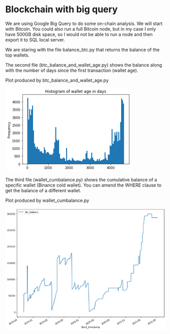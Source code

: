 # Blockchain with big query

We are using Google Big Query to do some on-chain analysis. We will start with Bitcoin. You could also run a full Bitcoin node, but in my case I only have 500GB disk space, so I would not be able to run a node and then export it to SQL local server.

We are staring with the file balance_btc.py that returns the balance of the top wallets.

The second file (btc_balance_and_wallet_age.py) shows the balance along with the number of days since the first transaction (wallet age).

Plot produced by btc_balance_and_wallet_age.py

![Histogram](https://github.com/durso/blockchain-with-big-query/blob/main/img/Hist_age.png?raw=true)

The third file (wallet_cumbalance.py) shows the cumulative balance of a specific wallet (Binance cold wallet). You can amend the WHERE clause to get the balance of a different wallet.

Plot produced by wallet_cumbalance.py

![Line Chart](https://github.com/durso/blockchain-with-big-query/blob/main/img/btc_cumbalance.png?raw=true)
